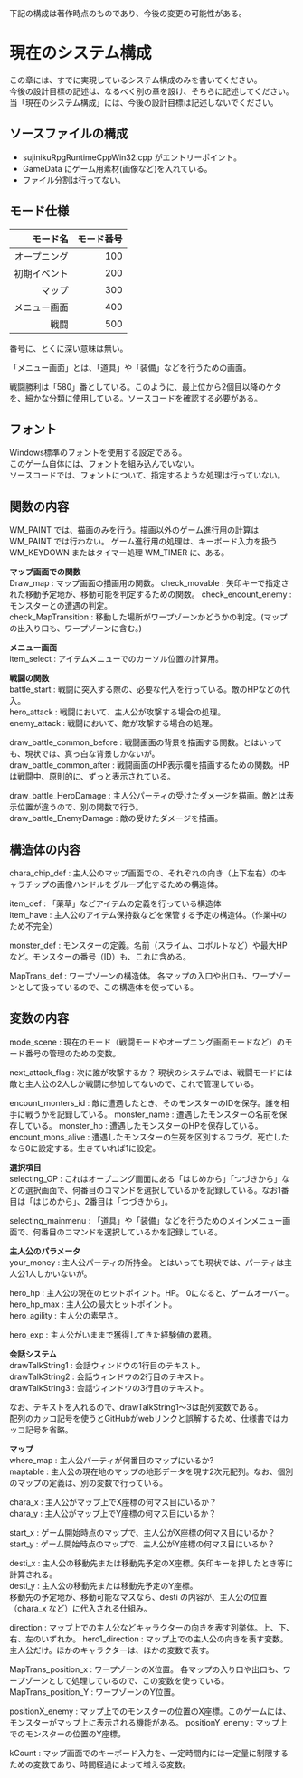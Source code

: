 下記の構成は著作時点のものであり、今後の変更の可能性がある。

# 現在のシステム構成
この章には、すでに実現しているシステム構成のみを書いてください。  
今後の設計目標の記述は、なるべく別の章を設け、そちらに記述してください。当「現在のシステム構成」には、今後の設計目標は記述しないでください。  

## ソースファイルの構成
- sujinikuRpgRuntimeCppWin32.cpp がエントリーポイント。
- GameData にゲーム用素材(画像など)を入れている。
- ファイル分割は行ってない。

## モード仕様

モード名     |モード番号|
-----------:|-------:|
オープニング  |     100|
初期イベント  |     200|
マップ       |     300|
メニュー画面  |     400|
戦闘         |     500|

番号に、とくに深い意味は無い。

「メニュー画面」とは、「道具」や「装備」などを行うための画面。

戦闘勝利は「580」番としている。このように、最上位から2個目以降のケタを、細かな分類に使用している。ソースコードを確認する必要がある。

## フォント
Windows標準のフォントを使用する設定である。  
このゲーム自体には、フォントを組み込んでいない。  
ソースコードでは、フォントについて、指定するような処理は行っていない。  

## 関数の内容
WM_PAINT では、描画のみを行う。描画以外のゲーム進行用の計算は WM_PAINT では行わない。
ゲーム進行用の処理は、キーボード入力を扱う WM_KEYDOWN またはタイマー処理 WM_TIMER に、ある。  

__マップ画面での関数__  
Draw_map : マップ画面の描画用の関数。
check_movable : 矢印キーで指定された移動予定地が、移動可能を判定するための関数。
check_encount_enemy : モンスターとの遭遇の判定。  
check_MapTransition : 移動した場所がワープゾーンかどうかの判定。(マップの出入り口も、ワープゾーンに含む。)

__メニュー画面__  
item_select : アイテムメニューでのカーソル位置の計算用。

__戦闘の関数__  
battle_start : 戦闘に突入する際の、必要な代入を行っている。敵のHPなどの代入。  
hero_attack : 戦闘において、主人公が攻撃する場合の処理。  
enemy_attack : 戦闘において、敵が攻撃する場合の処理。  

draw_battle_common_before : 戦闘画面の背景を描画する関数。とはいっても、現状では、真っ白な背景しかないが。  
draw_battle_common_after : 戦闘画面のHP表示欄を描画するための関数。HPは戦闘中、原則的に、ずっと表示されている。

draw_battle_HeroDamage : 主人公パーティの受けたダメージを描画。敵とは表示位置が違うので、別の関数で行う。  
draw_battle_EnemyDamage : 敵の受けたダメージを描画。  




## 構造体の内容
chara_chip_def : 主人公のマップ画面での、それぞれの向き（上下左右）のキャラチップの画像ハンドルをグループ化するための構造体。

item_def : 「薬草」などアイテムの定義を行っている構造体  
item_have : 主人公のアイテム保持数などを保管する予定の構造体。（作業中のため不完全）  

monster_def : モンスターの定義。名前（スライム、コボルトなど）や最大HPなど。モンスターの番号（ID）も、これに含める。

MapTrans_def : ワープゾーンの構造体。 各マップの入口や出口も、ワープゾーンとして扱っているので、この構造体を使っている。

## 変数の内容

mode_scene : 現在のモード（戦闘モードやオープニング画面モードなど）のモード番号の管理のための変数。


next_attack_flag : 次に誰が攻撃するか？ 現状のシステムでは、戦闘モードには敵と主人公の2人しか戦闘に参加してないので、これで管理している。

encount_monters_id : 敵に遭遇したとき、そのモンスターのIDを保存。誰を相手に戦うかを記録している。
monster_name : 遭遇したモンスターの名前を保存している。
monster_hp : 遭遇したモンスターのHPを保存している。
encount_mons_alive : 遭遇したモンスターの生死を区別するフラグ。死亡したなら0に設定する。生きていれば1に設定。

__選択項目__  
selecting_OP : これはオープニング画面にある「はじめから」「つづきから」などの選択画面で、何番目のコマンドを選択しているかを記録している。なお1番目は「はじめから」、2番目は「つづきから」。

selecting_mainmenu : 「道具」や「装備」などを行うためのメインメニュー画面で、何番目のコマンドを選択しているかを記録している。


__主人公のパラメータ__  
your_money : 主人公パーティの所持金。 とはいっても現状では、パーティは主人公1人しかいないが。

hero_hp : 主人公の現在のヒットポイント。HP。 0になると、ゲームオーバー。  
hero_hp_max : 主人公の最大ヒットポイント。  
hero_agility : 主人公の素早さ。  

hero_exp : 主人公がいままで獲得してきた経験値の累積。


__会話システム__  
drawTalkString1 : 会話ウィンドウの1行目のテキスト。  
drawTalkString2 : 会話ウィンドウの2行目のテキスト。  
drawTalkString3 : 会話ウィンドウの3行目のテキスト。  

なお、テキストを入れるので、drawTalkString1～3は配列変数である。  
配列のカッコ記号を使うとGitHubがwebリンクと誤解するため、仕様書ではカッコ記号を省略。  

__マップ__  
where_map : 主人公パーティが何番目のマップにいるか?   
maptable : 主人公の現在地のマップの地形データを現す2次元配列。なお、個別のマップの定義は、別の変数で行っている。  


chara_x : 主人公がマップ上でX座標の何マス目にいるか？  
chara_y : 主人公がマップ上でY座標の何マス目にいるか？  

start_x :  ゲーム開始時点のマップで、主人公がX座標の何マス目にいるか？
start_y :  ゲーム開始時点のマップで、主人公がY座標の何マス目にいるか？    

desti_x : 主人公の移動先または移動先予定のX座標。矢印キーを押したとき等に計算される。  
desti_y :  主人公の移動先または移動先予定のY座標。  
移動先の予定地が、移動可能なマスなら、desti の内容が、主人公の位置（chara_x など）に代入される仕組み。

direction : マップ上での主人公などキャラクターの向きを表す列挙体。上、下、右、左のいずれか。
hero1_direction : マップ上での主人公の向きを表す変数。主人公だけ。ほかのキャラクターは、ほかの変数で表す。 


MapTrans_position_x : ワープゾーンのX位置。 各マップの入り口や出口も、ワープゾーンとして処理しているので、この変数を使っている。  
MapTrans_position_Y : ワープゾーンのY位置。

 
positionX_enemy : マップ上でのモンスターの位置のX座標。このゲームには、モンスターがマップ上に表示される機能がある。
positionY_enemy : マップ上でのモンスターの位置のY座標。


kCount : マップ画面でのキーボード入力を、一定時間内には一定量に制限するための変数であり、時間経過によって増える変数。
